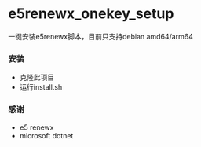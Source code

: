 # e5renewx_onekey_setup
一键安装e5renewx脚本，目前只支持debian amd64/arm64
### 安装
- 克隆此项目
- 运行install.sh
### 感谢
- e5 renewx
- microsoft dotnet
